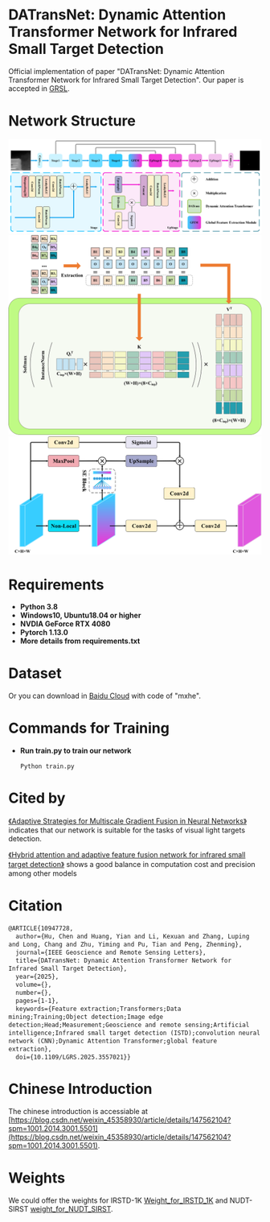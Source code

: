 # DATransNet: Dynamic Attention Transformer Network for Infrared Small Target Detection

 Official implementation of paper "DATransNet: Dynamic Attention Transformer Network for Infrared Small Target Detection". 
 Our paper is accepted in [GRSL](https://ieeexplore.ieee.org/document/10947728).

# Network Structure

![Backbone](backbone.png)
![GradFormer](fig_0.png)
![Global Feature Extraction Module](GFEM.png)

# Requirements

* **Python 3.8**
* **Windows10, Ubuntu18.04 or higher**
* **NVDIA GeForce RTX 4080**
* **Pytorch 1.13.0**
* **More details from requirements.txt**

# Dataset

Or you can download in [Baidu Cloud](https://pan.baidu.com/s/19DOSJZTHC0KO-wKyGRSldQ?pwd=mxhe) with code of "mxhe".

# Commands for Training

* **Run train.py to train our network**
  ```Run
  Python train.py
  ```

# Cited by

[《Adaptive Strategies for Multiscale Gradient Fusion in Neural Networks》](https://www.researchgate.net/profile/Xinyi-Zhang-235/publication/385103761_Adaptive_Strategies_for_Multiscale_Gradient_Fusion_in_Neural_Networks/links/6716a74209ba2d0c76174965/Adaptive-Strategies-for-Multiscale-Gradient-Fusion-in-Neural-Networks.pdf) indicates that our network is suitable for the tasks of visual light targets detection.

[《Hybrid attention and adaptive feature fusion network for infrared small target detection》](chrome-extension://efaidnbmnnnibpcajpcglclefindmkaj/https://pdf.sciencedirectassets.com/271471/1-s2.0-S0143816625X00099/1-s2.0-S0143816625003999/main.pdf?X-Amz-Security-Token=IQoJb3JpZ2luX2VjEEYaCXVzLWVhc3QtMSJIMEYCIQCmXp5zD1mV1ORFSc5LvzsVLdHKhw4DFNAb1hzXU9NNigIhAMsxGsRjIriND1CqQexGBJyXtpU628YF5LdD0JGQNhe0KrIFCF4QBRoMMDU5MDAzNTQ2ODY1IgwBn2fDVELOWsJjEa8qjwWA2jYT3qRGSdsUizT93m2TEj%2BM6WtC4c%2FT4B97Cwe7XJlfHWV8m29jWEoo8qDq4cIXrDPk%2B0iqRT6ELVOL5hU7BeZYxZ%2Bb9RZN1YKa90VdzOuDMN08ij%2F3EEMDOewJNY%2FoDmGpMoDxWRHQOlTyNSb3YjYhtEUZTzJgr%2FLCJ241pCXwJUb4KrKxRquq6zUO%2F3hFV4YXHAy3nB641lHHODmVA1K%2F40t8In3oHej6B1bM%2BhSxFTpHuA2lAPFOoVpL08notqmPV8dO0vQPg3ya0jbzEG%2FDlxRX4TV4Q6EdXq06Klw%2FyVQKV%2BOeSdX6PsoNsExgEnnTHcEJOdDCcX%2BuCuaDEshZpQ5%2F8Mg7dff3ZurMkfSVzYz0tQEMLvTwVx1wz1nAf0CF695LIyd5aIEAcKx1EUk64E0q%2FEbi83N7zJ0Zudtsw1Mr%2FP0%2BWFck75vAozTieD%2BqgZ%2BIDvJo5KoPOLw9daHsTW1Jpn36q350s7tdDS2kS9JP9x2D%2BPcnF9CEsfowfKt7RWws3GiJQ1msvfMxN%2FZWFd9WXvoiTp3GhgzfdnUJardrtjRowl4RdW1wDSryoMflwNO4GlYYeYINGZdTVgjhycZhn5AGd2ke2M9%2FwBmeapVJlVO2Np7%2BhBrNzTtaypSzjoL2YV6dhpqwAZheYGXTT8BAOIrUzogRB5iJnEiu9PhyUG0QOjZtxJ35ynBuBLf35sj7r8cmLC3Z3Yts0BGgeD8CZ57pQCY2ZBdLF%2FyxgQvnyHjM8qWPCXv30qXun1%2B4xE8guDRa82SyLlxb2bzarKT%2BHw%2FJNR%2BvfaEK4rvykEN0UOvDhZYtWJfsyKK5pdTzSNl6Dknqhnc28gNsJnqIWERFAPgUIz8g5XUNMPbL3sMGOrABkmbEXS3MLoCz563e%2BBYIRuN0COaLuYVeV4TNxalLug5L7%2BHPJfGBaFx506UrLw1pzmx5MSkG1cKArrugd%2BmXDcmYBSKcwouKftLvSanYb0uuXollih%2FyfjS6sv69Gbw8jHquAiPxrNkQeESK1429BZtHXSPr2JD45cqusce1N76e1fBcCVfQFxDVrW64eDnbqnxgZqjOAVJMnWjrgcpDKzQsjFZB3%2FgW0QAqi8GtVK8%3D&X-Amz-Algorithm=AWS4-HMAC-SHA256&X-Amz-Date=20250716T134553Z&X-Amz-SignedHeaders=host&X-Amz-Expires=300&X-Amz-Credential=ASIAQ3PHCVTY26XCG6PX%2F20250716%2Fus-east-1%2Fs3%2Faws4_request&X-Amz-Signature=c91a1a6bd6eb12080c70078964facbd89d7c468605fcd1020fbf101ff66ae109&hash=e6e08097e5ea5594682b9d2bb87969307df267c94b2b83413eca06d05e7882cb&host=68042c943591013ac2b2430a89b270f6af2c76d8dfd086a07176afe7c76c2c61&pii=S0143816625003999&tid=spdf-b9e9a882-191a-4fcf-9e72-c594a6b08c9d&sid=c34621125a84504cc62ba9c1db3f3c1c18a8gxrqa&type=client&tsoh=d3d3LnNjaWVuY2VkaXJlY3QuY29t&rh=d3d3LnNjaWVuY2VkaXJlY3QuY29t&ua=120d5f5155550454550500&rr=9601f14dfa300723&cc=hk&kca=eyJrZXkiOiJLTG5RV2VwMFdjYkRESjE3cG5GZGU2Nk12L2dBZ3JUbXdmYTAxVUV6U0VqNHJiTVEwNGJoWWt4OUxKMzd6NTFvczN2NlBHcDN3T2JCSkt0U3hHUFNORjRNb3dUWTVWQU1wNnhVMnk3V01nclpCK1JzQU5vditKbU1zL1A2WUFod0JwVURTQVcvb21PRW5FclhyN2d5ZjZFS09aZGhsRU1QTG91MjFzNkFjUU51b3JNWVF3PT0iLCJpdiI6ImJmZjBhMWFiYjgwZWI4MGQ2N2Y3ZjI1OTUzMjNlOTVkIn0=_1752673568585) shows a good balance in computation cost and precision among other models
![]()
# Citation

```Citation
@ARTICLE{10947728,
  author={Hu, Chen and Huang, Yian and Li, Kexuan and Zhang, Luping and Long, Chang and Zhu, Yiming and Pu, Tian and Peng, Zhenming},
  journal={IEEE Geoscience and Remote Sensing Letters}, 
  title={DATransNet: Dynamic Attention Transformer Network for Infrared Small Target Detection}, 
  year={2025},
  volume={},
  number={},
  pages={1-1},
  keywords={Feature extraction;Transformers;Data mining;Training;Object detection;Image edge detection;Head;Measurement;Geoscience and remote sensing;Artificial intelligence;Infrared small target detection (ISTD);convolution neural network (CNN);Dynamic Attention Transformer;global feature extraction},
  doi={10.1109/LGRS.2025.3557021}}
```
# Chinese Introduction
The chinese introduction is accessiable at [https://blog.csdn.net/weixin_45358930/article/details/147562104?spm=1001.2014.3001.5501](https://blog.csdn.net/weixin_45358930/article/details/147562104?spm=1001.2014.3001.5501).
# Weights

We could offer the weights for IRSTD-1K [Weight_for_IRSTD_1K](best_ckpt_for_IRSTD_1K.pth.tar) and NUDT-SIRST [weight_for_NUDT_SIRST](best_ckpt_fot_NUDT_IRSTD.pth.tar).
